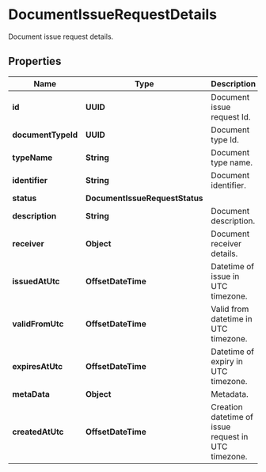 

# DocumentIssueRequestDetails

Document issue request details.

## Properties

| Name | Type | Description | Notes |
|------------ | ------------- | ------------- | -------------|
|**id** | **UUID** | Document issue request Id. |  |
|**documentTypeId** | **UUID** | Document type Id. |  |
|**typeName** | **String** | Document type name. |  |
|**identifier** | **String** | Document identifier. |  |
|**status** | **DocumentIssueRequestStatus** |  |  |
|**description** | **String** | Document description. |  |
|**receiver** | **Object** | Document receiver details. |  |
|**issuedAtUtc** | **OffsetDateTime** | Datetime of issue in UTC timezone. |  |
|**validFromUtc** | **OffsetDateTime** | Valid from datetime in UTC timezone. |  |
|**expiresAtUtc** | **OffsetDateTime** | Datetime of expiry in UTC timezone. |  [optional] |
|**metaData** | **Object** | Metadata. |  [optional] |
|**createdAtUtc** | **OffsetDateTime** | Creation datetime of issue request in UTC timezone. |  |



